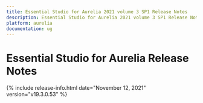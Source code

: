 ```yaml
---
title: Essential Studio for Aurelia 2021 volume 3 SP1 Release Notes  
description: Essential Studio for Aurelia 2021 volume 3 SP1 Release Notes  
platform: aurelia
documentation: ug
---
```


# Essential Studio for Aurelia  Release Notes  

{% include release-info.html date="November 12, 2021"  version="v19.3.0.53" %} 






